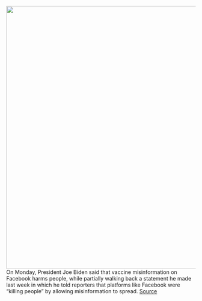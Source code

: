 <img src='https://cdn.vox-cdn.com/thumbor/9PgbU8C8eY4vd0rJsBs_Ypdr5Eg=/0x0:7836x5224/1200x800/filters:focal(3292x1986:4544x3238)/cdn.vox-cdn.com/uploads/chorus_image/image/69601746/1234059694.0.jpg' width='700px' /><br/>
On Monday, President Joe Biden said that vaccine misinformation on Facebook harms people, while partially walking back a statement he made last week in which he told reporters that platforms like Facebook were “killing people” by allowing misinformation to spread.
<a href='https://www.theverge.com/2021/7/19/22583809/joe-biden-facebook-covid19-coronavirus-vaccine-misinformation-killing-people'> Source <a/>